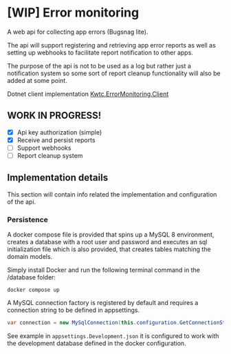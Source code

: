 # [WIP] Error monitoring

A web api for collecting app errors (Bugsnag lite). 

The api will support registering and retrieving app error reports as well as setting up webhooks to facilitate report notification to other apps. 

The purpose of the api is not to be used as a log but rather just a notification system so some sort of report cleanup functionality will also be added at some point.

Dotnet client implementation [Kwtc.ErrorMonitoring.Client](https://github.com/kwtc/error-monitoring-dotnet-client)

## WORK IN PROGRESS!
- [X] Api key authorization (simple)
- [X] Receive and persist reports
- [ ] Support webhooks
- [ ] Report cleanup system

## Implementation details
This section will contain info related the implementation and configuration of the api.

### Persistence
A docker compose file is provided that spins up a MySQL 8 environment, creates a database with a root user and password and executes an sql initialization file which is also provided, that creates tables matching the domain models.

Simply install Docker and run the following terminal command in the /database folder:

```
docker compose up
```

A MySQL connection factory is registered by default and requires a connection string to be defined in appsettings.

```c#
var connection = new MySqlConnection(this.configuration.GetConnectionString("DefaultConnection"));
```

See example in `appsettings.Development.json` it is configured to work with the development database defined in the docker configuration.